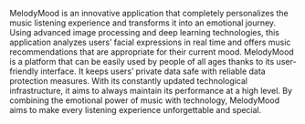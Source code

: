 MelodyMood is an innovative application that completely personalizes the music listening experience and transforms it into an emotional journey. Using advanced image processing and deep learning technologies, this application analyzes users’ facial expressions in real time and offers music recommendations that are appropriate for their current mood. MelodyMood is a platform that can be easily used by people of all ages thanks to its user-friendly interface. It keeps users’ private data safe with reliable data protection measures. With its constantly updated technological infrastructure, it aims to always maintain its performance at a high level. By combining the emotional power of music with technology, MelodyMood aims to make every listening experience unforgettable and special.
